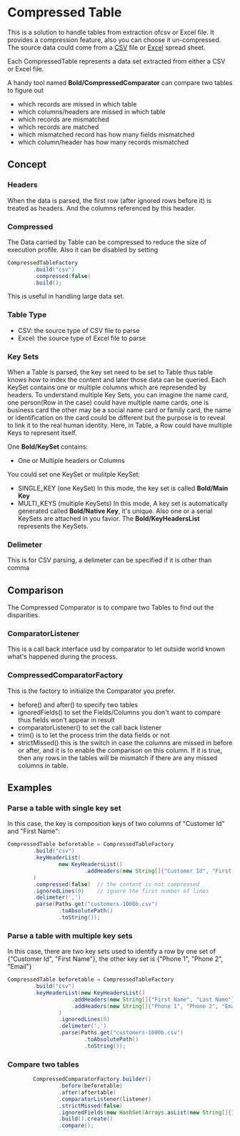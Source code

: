 # Compressed Table

This is a solution to handle tables from extraction ofcsv or Excel file. It provides a compression feature, also you can choose it un-compressed. The source data could come from a [CSV](https://en.wikipedia.org/wiki/Comma-separated_values#:~:text=Comma%2Dseparated%20values%20(CSV),typically%20represents%20one%20data%20record) file or [Excel](https://en.wikipedia.org/wiki/Microsoft_Excel) spread sheet.

Each CompressedTable represents a data set extracted from either a CSV or Excel file.

A handy tool named **Bold/CompressedComparator** can compare two tables to figure out 
* which records are missed in which table
* which columns/headers are missed in which table
* which records are mismatched
* which records are matched
* which mismatched record has how many fields mismatched
* which column/header has how many records mismatched

## Concept 

### Headers
When the data is parsed, the first row (after ignored rows before it) is treated as headers. And the columns referenced by this header. 

### Compressed 
The Data carried by Table can be compressed to reduce the size of execution profile. Also it can be disabled by setting 
```java
CompressedTableFactory
        .build("csv")
        .compressed(false)
        .build();
```
This is useful in handling large data set.

### Table Type
* CSV: the source type of CSV file to parse
* Excel: the source type of Excel file to parse

### Key Sets
When a Table is parsed, the key set need to be set to Table thus table knows how to index the content and later those data can be queried. Each KeySet contains one or multiple columns which are represended by headers. 
To understand multiple Key Sets, you can imagine the name card, one person(Row in the case) could have multiple name cards, one is business card the other may be a social name card or family card, the name or identification on the card could be different but the purpose is to reveal to link it to the real human identity.
Here, in Table, a Row could have multiple Keys to represent itself.

One **Bold/KeySet** contains:
* One or Multiple headers or Columns

You could set one KeySet or mulitple KeySet:
* SINGLE_KEY (one KeySet)
  In this mode, the key set is called **Bold/Main Key**
* MULTI_KEYS (multiple KeySets)
  In this mode, A key set is automatically generated called **Bold/Native Key**, it's unique. Also one or a serial KeySets are attached in you favior.
The **Bold/KeyHeadersList** represents the KeySets.

### Delimeter
This is for CSV parsing, a delimeter can be specified if it is other than comma

## Comparison
The Compressed Comparator is to compare two Tables to find out the disparities.

### ComparatorListener
This is a call back interface usd by comparator to let outside world known what's happened during the process.

### CompressedComparatorFactory
This is the factory to initialize the Comparator you prefer. 
* before() and after() to specify two tables
* ignoredFields() to set the Fields/Columns you don't want to compare thus fields won't appear in result
* comparatorListener() to set the call back listener
* trim() is to let the process trim the data fields or not
* strictMissed() this is the switch in case the columns are missed in before or after, and it is to enable the comparison on this column. If it is true, then any rows in the tables will be mismatch if there are any missed columns in table.

## Examples

### Parse a table with single key set
In this case, the key is composition keys of two columns of "Customer Id" and "First Name":
```java
CompressedTable beforetable = CompressedTableFactory
        .build("csv")
        .keyHeaderList(
                new KeyHeadersList()
                        .addHeaders(new String[]{"Customer Id", "First Name"})
        )
        .compressed(false)  // the content is not compressed
        .ignoredLines(0)    // ignore the first number of lines
        .delimeter(',')
        .parse(Paths.get("customers-1000b.csv")
                .toAbsolutePath()
                .toString());
```

### Parse a table with multiple key sets
In this case, there are two key sets used to identify a row by one set of {"Customer Id", "First Name"}, the other key set is {"Phone 1", "Phone 2", "Email"}
```java
CompressedTable beforetable = CompressedTableFactory
        .build("csv")
        .keyHeaderList(new KeyHeadersList()
                    .addHeaders(new String[]{"First Name", "Last Name"})
                    .addHeaders(new String[]{"Phone 1", "Phone 2", "Email"})
                )
                .ignoredLines(0)
                .delimeter(',')
                .parse(Paths.get("customers-1000b.csv")
                        .toAbsolutePath()
                        .toString());
```

### Compare two tables

```java
        CompressedComparatorFactory.builder()
                .before(beforetable)
                .after(aftertable)
                .comparatorListener(listener)
                .strictMissed(false)
                .ignoredFields(new HashSet(Arrays.asList(new String[]{})))
                .build().create()
                .compare();
```
